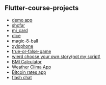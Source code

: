 ## Flutter-course-projects
* [demo app]()
* [shofar]()
* [mi_card]()
* [dice]()
* [magic-8-ball]()
* [xylophone]()
* [true-or-false-game]()
* [wierd choose your own story(not my script)]()
* [BMI Calculator]()
* [Weather Clima App]()
* [Bitcoin rates app]()
* [flash chat]()
